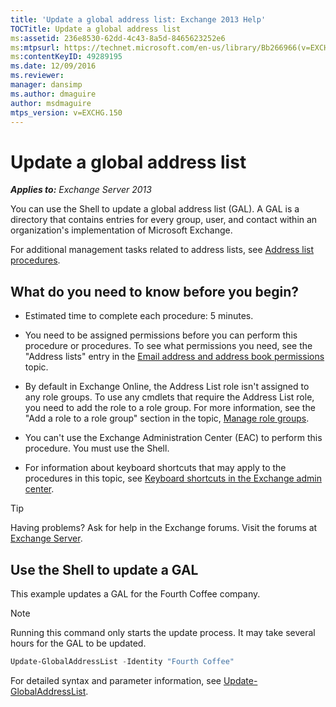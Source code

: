 ```yaml
---
title: 'Update a global address list: Exchange 2013 Help'
TOCTitle: Update a global address list
ms:assetid: 236e8530-62dd-4c43-8a5d-8465623252e6
ms:mtpsurl: https://technet.microsoft.com/en-us/library/Bb266966(v=EXCHG.150)
ms:contentKeyID: 49289195
ms.date: 12/09/2016
ms.reviewer: 
manager: dansimp
ms.author: dmaguire
author: msdmaguire
mtps_version: v=EXCHG.150
---
```


# Update a global address list

_**Applies to:** Exchange Server 2013_

You can use the Shell to update a global address list (GAL). A GAL is a directory that contains entries for every group, user, and contact within an organization's implementation of Microsoft Exchange.

For additional management tasks related to address lists, see [Address list procedures](address-list-procedures-exchange-2013-help.md).

## What do you need to know before you begin?

  - Estimated time to complete each procedure: 5 minutes.

  - You need to be assigned permissions before you can perform this procedure or procedures. To see what permissions you need, see the "Address lists" entry in the [Email address and address book permissions](email-address-and-address-book-permissions-exchange-2013-help.md) topic.

  - By default in Exchange Online, the Address List role isn't assigned to any role groups. To use any cmdlets that require the Address List role, you need to add the role to a role group. For more information, see the "Add a role to a role group" section in the topic, [Manage role groups](manage-role-groups-exchange-2013-help.md).

  - You can't use the Exchange Administration Center (EAC) to perform this procedure. You must use the Shell.

  - For information about keyboard shortcuts that may apply to the procedures in this topic, see [Keyboard shortcuts in the Exchange admin center](keyboard-shortcuts-in-the-exchange-admin-center-2013-help.md).

> [!TIP]
> Having problems? Ask for help in the Exchange forums. Visit the forums at [Exchange Server](https://go.microsoft.com/fwlink/p/?linkid=60612).

## Use the Shell to update a GAL

This example updates a GAL for the Fourth Coffee company.

> [!NOTE]
> Running this command only starts the update process. It may take several hours for the GAL to be updated.

```powershell
Update-GlobalAddressList -Identity "Fourth Coffee"
```

For detailed syntax and parameter information, see [Update-GlobalAddressList](https://technet.microsoft.com/en-us/library/aa998806\(v=exchg.150\)).
